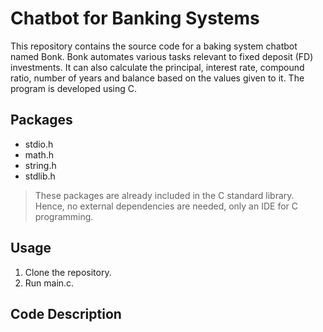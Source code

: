 # Chatbot for Banking Systems
This repository contains the source code for a baking system chatbot named Bonk. Bonk automates various tasks relevant to fixed deposit (FD) investments. It can also calculate the principal, interest rate, compound ratio, number of years and balance based on the values given to it. The program is developed using C.
## Packages
- stdio.h
- math.h
- string.h
- stdlib.h
> These packages are already included in the C standard library. Hence, no external dependencies are needed, only an IDE for C programming.
## Usage
1. Clone the repository.
2. Run main.c.
## Code Description

